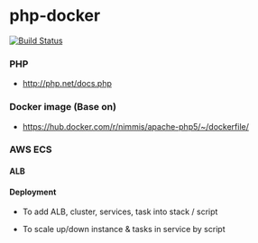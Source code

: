 # php-docker

[![Build Status](https://travis-ci.org/kpse/php-docker.svg?branch=master)](https://travis-ci.org/kpse/php-docker)

### PHP

- http://php.net/docs.php 

### Docker image (Base on)

- https://hub.docker.com/r/nimmis/apache-php5/~/dockerfile/

### AWS ECS

#### ALB

#### Deployment

- To add ALB, cluster, services, task into stack / script

- To scale up/down instance & tasks in service by script